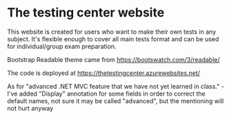 <h1>The testing center website</h1>

<p>This website is created for users who want to make their own tests in any subject.
It's flexible enough to cover all main tests format and can be used for individual/group exam preparation.</p> 

<p>Bootstrap Readable theme came from <a href="https://bootswatch.com/3/readable/">https://bootswatch.com/3/readable/</a></p> 

<p>The code is deployed at <a href="https://thetestingcenter.azurewebsites.net/">https://thetestingcenter.azurewebsites.net/</a></p> 

<p>As for "advanced .NET MVC feature that we have not yet learned in class." - I've added "Display" annotation for some fields in order to correct the default names, not sure it may be called "advanced", but the mentioning will not hurt anyway</p>